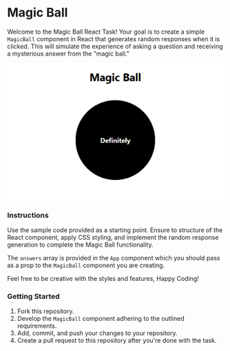 # Magic Ball

Welcome to the Magic Ball React Task! Your goal is to create a simple `MagicBall` component in React that generates random responses when it is clicked. This will simulate the experience of asking a question and receiving a mysterious answer from the "magic ball."

<img src="./assets/result.png" alt="result">

### Instructions

Use the sample code provided as a starting point. Ensure to structure of the React component, apply CSS styling, and implement the random response generation to complete the Magic Ball functionality.

The `answers` array is provided in the `App` component which you should pass as a prop to the `MagicBall` component you are creating.

Feel free to be creative with the styles and features, Happy Coding!

### Getting Started

1. Fork this repository.
2. Develop the `MagicBall` component adhering to the outlined requirements.
3. Add, commit, and push your changes to your repository.
4. Create a pull request to this repository after you're done with the task.
